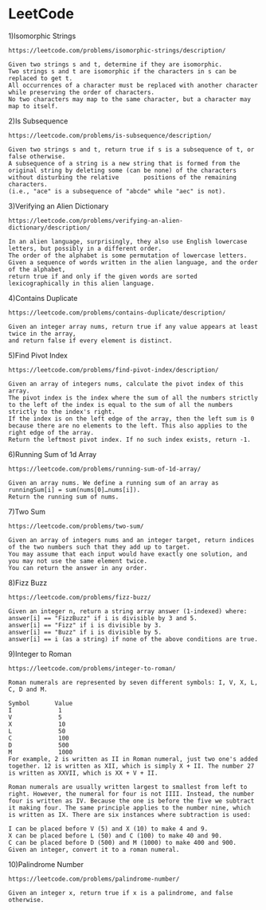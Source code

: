 # LeetCode
1)Isomorphic Strings

    https://leetcode.com/problems/isomorphic-strings/description/

    Given two strings s and t, determine if they are isomorphic.
    Two strings s and t are isomorphic if the characters in s can be replaced to get t.
    All occurrences of a character must be replaced with another character while preserving the order of characters. 
    No two characters may map to the same character, but a character may map to itself.
  
2)Is Subsequence

    https://leetcode.com/problems/is-subsequence/description/

    Given two strings s and t, return true if s is a subsequence of t, or false otherwise.
    A subsequence of a string is a new string that is formed from the original string by deleting some (can be none) of the characters without disturbing the relative       positions of the remaining characters.
    (i.e., "ace" is a subsequence of "abcde" while "aec" is not).
  
3)Verifying an Alien Dictionary 
      
    https://leetcode.com/problems/verifying-an-alien-dictionary/description/

    In an alien language, surprisingly, they also use English lowercase letters, but possibly in a different order. 
    The order of the alphabet is some permutation of lowercase letters.
    Given a sequence of words written in the alien language, and the order of the alphabet,
    return true if and only if the given words are sorted lexicographically in this alien language.
  
4)Contains Duplicate

    https://leetcode.com/problems/contains-duplicate/description/

    Given an integer array nums, return true if any value appears at least twice in the array,
    and return false if every element is distinct.
  
5)Find Pivot Index

    https://leetcode.com/problems/find-pivot-index/description/

    Given an array of integers nums, calculate the pivot index of this array.
    The pivot index is the index where the sum of all the numbers strictly to the left of the index is equal to the sum of all the numbers strictly to the index's right.
    If the index is on the left edge of the array, then the left sum is 0 because there are no elements to the left. This also applies to the right edge of the array.
    Return the leftmost pivot index. If no such index exists, return -1.
  
6)Running Sum of 1d Array
  
    https://leetcode.com/problems/running-sum-of-1d-array/

    Given an array nums. We define a running sum of an array as runningSum[i] = sum(nums[0]…nums[i]).
    Return the running sum of nums.
    
7)Two Sum

    https://leetcode.com/problems/two-sum/
    
    Given an array of integers nums and an integer target, return indices of the two numbers such that they add up to target.
    You may assume that each input would have exactly one solution, and you may not use the same element twice.
    You can return the answer in any order.
    
8)Fizz Buzz
    
    https://leetcode.com/problems/fizz-buzz/
    
    Given an integer n, return a string array answer (1-indexed) where:
    answer[i] == "FizzBuzz" if i is divisible by 3 and 5.
    answer[i] == "Fizz" if i is divisible by 3.
    answer[i] == "Buzz" if i is divisible by 5.
    answer[i] == i (as a string) if none of the above conditions are true.
    
9)Integer to Roman

    https://leetcode.com/problems/integer-to-roman/
    
    Roman numerals are represented by seven different symbols: I, V, X, L, C, D and M.

    Symbol       Value
    I             1
    V             5
    X             10
    L             50
    C             100
    D             500
    M             1000
    For example, 2 is written as II in Roman numeral, just two one's added together. 12 is written as XII, which is simply X + II. The number 27 is written as XXVII, which is XX + V + II.

    Roman numerals are usually written largest to smallest from left to right. However, the numeral for four is not IIII. Instead, the number four is written as IV. Because the one is before the five we subtract it making four. The same principle applies to the number nine, which is written as IX. There are six instances where subtraction is used:

    I can be placed before V (5) and X (10) to make 4 and 9. 
    X can be placed before L (50) and C (100) to make 40 and 90. 
    C can be placed before D (500) and M (1000) to make 400 and 900.
    Given an integer, convert it to a roman numeral.
    
10)Palindrome Number
    
    https://leetcode.com/problems/palindrome-number/
    
    Given an integer x, return true if x is a palindrome, and false otherwise.
